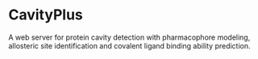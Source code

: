 # CavityPlus
A web server for protein cavity detection with pharmacophore modeling, allosteric site identification and covalent ligand binding ability prediction.
